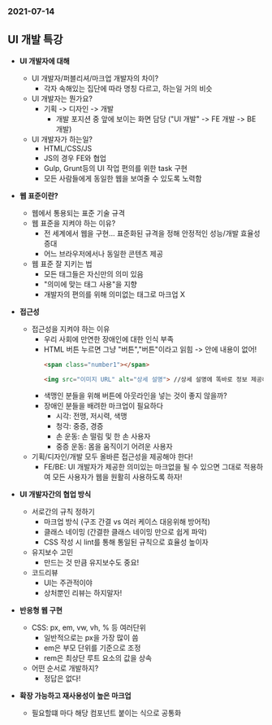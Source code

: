 ### 2021-07-14

## UI 개발 특강
- **UI 개발자에 대해**
    - UI 개발자/퍼블리셔/마크업 개발자의 차이?
        - 각자 속해있는 집단에 따라 명칭 다르고, 하는일 거의 비슷
    - UI 개발자는 뭔가요?
        - 기획 -> 디자인 -> 개발
            - 개발 포지션 중 앞에 보이는 화면 담당 ("UI 개발" -> FE 개발 -> BE 개발)
    - UI 개발자가 하는일?
        - HTML/CSS/JS
        - JS의 경우 FE와 협업
        - Gulp, Grunt등의 UI 작업 편의를 위한 task 구현
        - 모든 사람들에게 동일한 웹을 보여줄 수 있도록 노력함

- **웹 표준이란?**
    - 웹에서 통용되는 표준 기술 규격
    - 웹 표준을 지켜야 하는 이유?
        - 전 세계에서 웹을 구현... 표준화된 규격을 정해 안정적인 성능/개발 효율성 증대
        - 어느 브라우저에서나 동일한 콘텐츠 제공
    - 웹 표준 잘 지키는 법
        - 모든 태그들은 자신만의 의미 있음
        - "의미에 맞는 태그 사용"을 지향
        - 개발자의 편의를 위해 의미없는 태그로 마크업 X

- **접근성**
    - 접근성을 지켜야 하는 이유
        - 우리 사회에 만연한 장애인에 대한 인식 부족
        - HTML 버튼 누르면 그냥 "버튼","버튼"이라고 읽힘 -> 안에 내용이 없어!
            ```html
            <span class="number1"></span>
            ```
            ```html
            <img src="이미지 URL" alt="상세 설명"> //상세 설명에 똑바로 정보 제공해줘야 음성으로 읽어주면 알아들을 수 있음
            ```
        - 색맹인 분들을 위해 버튼에 아웃라인을 넣는 것이 좋지 않을까?
        - 장애인 분들을 배려한 마크업이 필요하다
            - 시각: 전맹, 저시력, 색맹
            - 청각: 중증, 경증
            - 손 운동: 손 떨림 및 한 손 사용자
            - 중증 운동: 몸을 움직이기 어려운 사용자
    - 기획/디자인/개발 모두 올바른 접근성을 제공해야 한다!
        - FE/BE: UI 개발자가 제공한 의미있는 마크없을 될 수 있으면 그대로 적용하여 모든 사용자가 웹을 원활히 사용하도록 하자!

- **UI 개발자간의 협업 방식**
    - 서로간의 규칙 정하기
        - 마크업 방식 (구조 간결 vs 여러 케이스 대응위해 방어적)
        - 클래스 네이밍 (간결한 클래스 네이밍 만으로 쉽게 파악)
        - CSS 작성 시 lint를 통해 통일된 규칙으로 효율성 높이자
    - 유지보수 고민
        - 만드는 것 만큼 유지보수도 중요!
    - 코드리뷰
        - UI는 주관적이야
        - 상처뿐인 리뷰는 하지말자!
        
- **반응형 웹 구현**
    - CSS: px, em, vw, vh, % 등 여러단위
        - 일반적으로는 px을 가장 많이 씀
        - em은 부모 단위를 기준으로 조정
        - rem은 최상단 루트 요소의 값을 상속
    - 어떤 순서로 개발하지?
        - 정답은 없다!

- **확장 가능하고 재사용성이 높은 마크업**
    - 필요할떄 마다 해당 컴포넌트 붙이는 식으로 공통화
